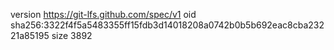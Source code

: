 version https://git-lfs.github.com/spec/v1
oid sha256:3322f4f5a5483355ff15fdb3d14018208a0742b0b5b692eac8cba23221a85195
size 3892
